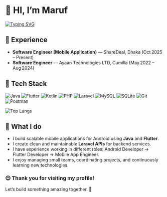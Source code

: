 # 👋 HI, I’m Maruf
[![Typing SVG](https://readme-typing-svg.demolab.com?font=Fira+Code&pause=1000&width=435&lines=%F0%9D%99%80%F0%9D%99%AD%F0%9D%99%A5%F0%9D%99%9A%F0%9D%99%A7%F0%9D%99%A9+%F0%9D%99%81%F0%9D%99%AA%F0%9D%99%A1%F0%9D%99%A1-%F0%9D%99%8E%F0%9D%99%A9%F0%9D%99%96%F0%9D%99%98%F0%9D%99%A0+%F0%9D%98%BF%F0%9D%99%9A%F0%9D%99%AB%F0%9D%99%9A%F0%9D%99%A1%F0%9D%99%A4%F0%9D%99%A5%F0%9D%99%9A%F0%9D%99%A7;%F0%9D%99%99%F0%9D%99%9A%F0%9D%99%A1%F0%9D%99%9E%F0%9D%99%AB%F0%9D%99%9A%F0%9D%99%A7%F0%9D%99%9E%F0%9D%99%A3%F0%9D%99%9C+%F0%9D%99%A5%F0%9D%99%A4%F0%9D%99%AC%F0%9D%99%9A%F0%9D%99%A7%F0%9D%99%9B%F0%9D%99%AA%F0%9D%99%A1+%F0%9D%99%92%F0%9D%99%9A%F0%9D%99%97+%F0%9D%98%BD%F0%9D%99%96%F0%9D%99%98%F0%9D%99%A0%F0%9D%99%9A%F0%9D%99%A3%F0%9D%99%99%F0%9D%99%A8;%26+%F0%9D%99%88%F0%9D%99%A4%F0%9D%99%97%F0%9D%99%9E%F0%9D%99%A1%F0%9D%99%9A+%F0%9D%98%BC%F0%9D%99%A5%F0%9D%99%A5%F0%9D%99%A8+%F0%9D%99%A9%F0%9D%99%9D%F0%9D%99%96%F0%9D%99%A9+%F0%9D%99%A8%F0%9D%99%98%F0%9D%99%96%F0%9D%99%A1%F0%9D%99%9A)](https://git.io/typing-svg)


## 💼 Experience  
- **Software Engineer (Mobile Application)** — ShareDeal, Dhaka (Oct 2025 – Present)  
- **Software Engineer** — Ayaan Technologies LTD, Cumilla (May 2022 – Aug 2024)

## 🧰 Tech Stack

![Java](https://img.shields.io/badge/Java-ED8B00?style=for-the-badge&logo=java&logoColor=white)
![Flutter](https://img.shields.io/badge/Flutter-02569B?style=for-the-badge&logo=flutter&logoColor=white)
![Kotlin](https://img.shields.io/badge/Kotlin-0095D5?style=for-the-badge&logo=kotlin&logoColor=white)
![PHP](https://img.shields.io/badge/PHP-777BB4?style=for-the-badge&logo=php&logoColor=white)
![Laravel](https://img.shields.io/badge/Laravel-FC2D20?style=for-the-badge&logo=laravel&logoColor=white)
![MySQL](https://img.shields.io/badge/MySQL-4479A1?style=for-the-badge&logo=mysql&logoColor=white)
![SQLite](https://img.shields.io/badge/SQLite-003B57?style=for-the-badge&logo=sqlite&logoColor=white)
![Git](https://img.shields.io/badge/Git-F05032?style=for-the-badge&logo=git&logoColor=white)
![Postman](https://img.shields.io/badge/Postman-FF6C37?style=for-the-badge&logo=postman&logoColor=white)


![Top Langs](https://github-readme-stats.vercel.app/api/top-langs/?username=mostafizurmaruf&layout=compact&theme=radical)


## 🔭 What I do  
- I build scalable mobile applications for Android using **Java** and **Flutter**.  
- I create clean and maintainable **Laravel APIs** for backend services.  
- I have experience working in different roles: Android Developer → Flutter Developer → Mobile App Engineer.  
- I enjoy managing small teams, coordinating projects, and continuously learning new technologies.


### 😊 Thank you for visiting my profile!  
Let’s build something amazing together. 🚀
